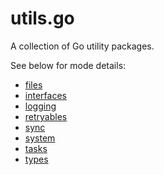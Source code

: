 # utils.go

A collection of Go utility packages.

See below for mode details:

* [files](files/README.md)
* [interfaces](interfaces/README.md)
* [logging](logging/README.md)
* [retryables](retryables/README.md)
* [sync](sync/README.md)
* [system](system/README.md)
* [tasks](tasks/README.md)
* [types](types/README.md)
